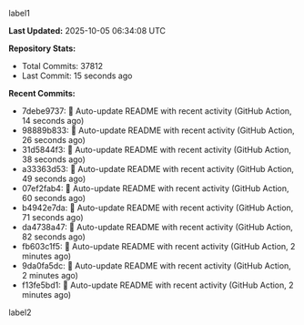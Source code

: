 
label1 
<!-- ACTIVITY_START -->
**Last Updated:** 2025-10-05 06:34:08 UTC

**Repository Stats:**
- Total Commits: 37812
- Last Commit: 15 seconds ago

**Recent Commits:**
- 7debe9737: 🤖 Auto-update README with recent activity (GitHub Action, 14 seconds ago)
- 98889b833: 🤖 Auto-update README with recent activity (GitHub Action, 26 seconds ago)
- 31d5844f3: 🤖 Auto-update README with recent activity (GitHub Action, 38 seconds ago)
- a33363d53: 🤖 Auto-update README with recent activity (GitHub Action, 49 seconds ago)
- 07ef2fab4: 🤖 Auto-update README with recent activity (GitHub Action, 60 seconds ago)
- b4942e7da: 🤖 Auto-update README with recent activity (GitHub Action, 71 seconds ago)
- da4738a47: 🤖 Auto-update README with recent activity (GitHub Action, 82 seconds ago)
- fb603c1f5: 🤖 Auto-update README with recent activity (GitHub Action, 2 minutes ago)
- 9da0fa5dc: 🤖 Auto-update README with recent activity (GitHub Action, 2 minutes ago)
- f13fe5bd1: 🤖 Auto-update README with recent activity (GitHub Action, 2 minutes ago)
<!-- ACTIVITY_END -->

label2
